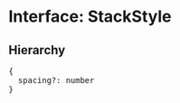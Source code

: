 # Interface: StackStyle

## Hierarchy

<Hierarchy
  :extend="{name: 'UINodeStyle', link: './ui-node-style'}"
/>

<pre>
{
  spacing?: number
}
</pre>
